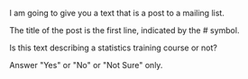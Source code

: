 I am going to give you a text that is a post to a mailing list.

The title of the post is the first line, indicated by the # symbol.

Is this text describing a statistics training course or not?

Answer "Yes" or "No" or "Not Sure" only.
